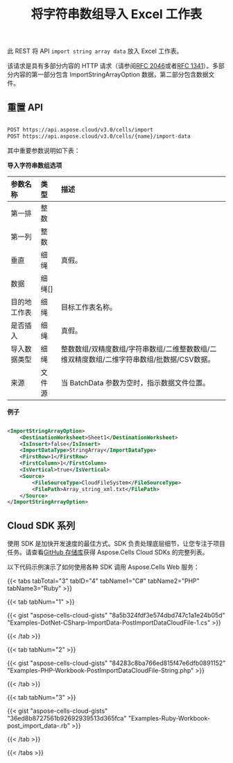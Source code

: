 ﻿---
title: 将字符串数组导入 Excel 工作表
second_title: Aspose.Cells Cloud Documen
linktitle: 导入字符串数组
type: docs
url: /zh/import/string-array/
aliases: [/import-string-array-into-excel-worksheet/,/import-string-array-into-worksheet/,/import-data/string-array/]
keywords: Import string array data into Excel files
description: Aspose.Cells Cloud REST API 支持将字符串数组数据导入 Excel 文件。SDK 支持多种开发语言。包括 Android、C#、Go、Java、NodeJS、Perl、PHP、Python、Ruby 和 swift
weight: 40
kwords: Excel、Office 云、REST API、电子表格、PDF、CSV、Json、Markdwon、将字符串数组导入 Excel 工作表
---
此 REST 将 API `import string array data` 放入 Excel 工作表。

该请求是具有多部分内容的 HTTP 请求（请参阅[RFC 2046](http://tools.ietf.org/html/rfc2046#page-17)或者[RFC 1341](http://www.w3.org/Protocols/rfc1341/7_2_Multipart.html)）。多部分内容的第一部分包含 ImportStringArrayOption 数据，第二部分包含数据文件。

## 重置 API

```bash

POST https://api.aspose.cloud/v3.0/cells/import
POST https://api.aspose.cloud/v3.0/cells/{name}/import-data

```

其中重要参数说明如下表：


**导入字符串数组选项**

|参数名称|类型|描述|
|:- |:- |:- |
|第一排|整数||
|第一列|整数||
|垂直|细绳|真假。|
|数据|细绳[]||
|目的地工作表|细绳|目标工作表名称。|
|是否插入|细绳|真假。|
|导入数据类型|细绳|整数数组/双精度数组/字符串数组/二维整数数组/二维双精度数组/二维字符串数组/批数据/CSV数据。|
|来源|文件源|当 BatchData 参数为空时，指示数据文件位置。|


**例子**

```xml

<ImportStringArrayOption>
    <DestinationWorksheet>Sheet1</DestinationWorksheet>
    <IsInsert>false</IsInsert>
    <ImportDataType>StringArray</ImportDataType>
    <FirstRow>1</FirstRow>
    <FirstColumn>1</FirstColumn>
    <IsVertical>true</IsVertical>
    <Source>
        <FileSourceType>CloudFileSystem</FileSourceType>
        <FilePath>Array_string_xml.txt</FilePath>
    </Source>
</ImportStringArrayOption>

```

## Cloud SDK 系列

使用 SDK 是加快开发速度的最佳方式。SDK 负责处理底层细节，让您专注于项目任务。请查看[GitHub 存储库](https://github.com/aspose-cells-cloud)获得 Aspose.Cells Cloud SDKs 的完整列表。

以下代码示例演示了如何使用各种 SDK 调用 Aspose.Cells Web 服务：

{{< tabs tabTotal="3" tabID="4" tabName1="C#" tabName2="PHP" tabName3="Ruby" >}}

{{< tab tabNum="1" >}}

{{< gist "aspose-cells-cloud-gists" "8a5b324fdf3e574dbd747c1a1e24b05d" "Examples-DotNet-CSharp-ImportData-PostImportDataCloudFile-1.cs" >}}

{{< /tab >}}

{{< tab tabNum="2" >}}

{{< gist "aspose-cells-cloud-gists" "84283c8ba766ed815f47e6dfb0891152" "Examples-PHP-Workbook-PostImportDataCloudFile-String.php" >}}

{{< /tab >}}

{{< tab tabNum="3" >}}

{{< gist "aspose-cells-cloud-gists" "36ed8b8727561b92692939513d365fca" "Examples-Ruby-Workbook-post_import_data-.rb" >}}

{{< /tab >}}

{{< /tabs >}}




